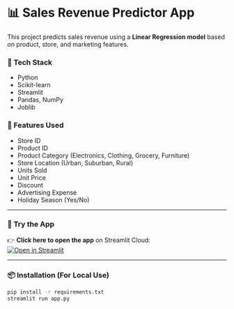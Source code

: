 # 📊 Sales Revenue Predictor App

This project predicts sales revenue using a **Linear Regression model** based on product, store, and marketing features.

### 🔧 Tech Stack
- Python
- Scikit-learn
- Streamlit
- Pandas, NumPy
- Joblib

### 📁 Features Used
- Store ID
- Product ID
- Product Category (Electronics, Clothing, Grocery, Furniture)
- Store Location (Urban, Suburban, Rural)
- Units Sold
- Unit Price
- Discount
- Advertising Expense
- Holiday Season (Yes/No)

---

### 🚀 Try the App

👉 **Click here to open the app** on Streamlit Cloud:  
[![Open in Streamlit](https://static.streamlit.io/badges/streamlit_badge_black_white.svg)](https://share.streamlit.io/USERNAME/REPO-NAME/main/app.py)

---

### 📦 Installation (For Local Use)

```bash
pip install -r requirements.txt
streamlit run app.py
